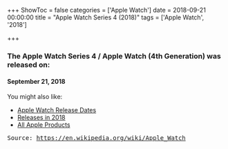 +++
ShowToc = false
categories = ['Apple Watch']
date = 2018-09-21 00:00:00
title = "Apple Watch Series 4 (2018)"
tags = ['Apple Watch', '2018']

+++

### The Apple Watch Series 4 / Apple Watch (4th Generation) was released on: 
#### September 21, 2018


<!--more-->


    
You might also like:

- [Apple Watch Release Dates](https://AppleReleaseDate.com//categories/apple-watch/)
- [Releases in 2018](https://AppleReleaseDate.com//tags/2018/)
- [All Apple Products](https://AppleReleaseDate.com//categories/)



<kbd> Source: https://en.wikipedia.org/wiki/Apple_Watch</kbd>

